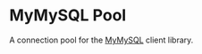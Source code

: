 # MyMySQL Pool

A connection pool for the [MyMySQL](https://github.com/ziutek/mymysql) client library.

